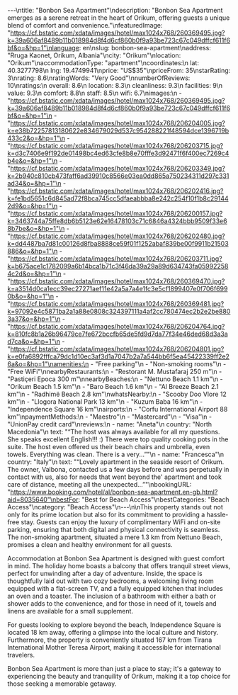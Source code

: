 ---\ntitle: "Bonbon Sea Apartment"\ndescription: "Bonbon Sea Apartment emerges as a serene retreat in the heart of Orikum, offering guests a unique blend of comfort and convenience."\nfeaturedImage: "https://cf.bstatic.com/xdata/images/hotel/max1024x768/260369495.jpg?k=39a606af8489b11b018984d8f4d6cf860b0f9a93be723c67c049dffcf611f6bf&o=&hp=1"\nlanguage: en\nslug: bonbon-sea-apartment\naddress: "Rruga Kaonet, Orikum, Albania"\ncity: "Orikum"\nlocation: "Orikum"\naccommodationType: "apartment"\ncoordinates:\n  lat: 40.3277798\n  lng: 19.4749941\nprice: "US$35"\npriceFrom: 35\nstarRating: 3\nrating: 8.6\nratingWords: "Very Good"\nnumberOfReviews: 10\nratings:\n  overall: 8.6\n  location: 8.3\n  cleanliness: 9.3\n  facilities: 9\n  value: 9.3\n  comfort: 8.8\n  staff: 8.5\n  wifi: 6.7\nimages:\n  - "https://cf.bstatic.com/xdata/images/hotel/max1024x768/260369495.jpg?k=39a606af8489b11b018984d8f4d6cf860b0f9a93be723c67c049dffcf611f6bf&o=&hp=1"\n  - "https://cf.bstatic.com/xdata/images/hotel/max1024x768/206204005.jpg?k=e38b72257813180622e834679029d537c954288221f48594dce1396719b433c2&o=&hp=1"\n  - "https://cf.bstatic.com/xdata/images/hotel/max1024x768/206203715.jpg?k=d3c7406e9f192de01498bc4ed63cfe8b8e70fffe3d92471f6f400ec7269c4b4e&o=&hp=1"\n  - "https://cf.bstatic.com/xdata/images/hotel/max1024x768/206203349.jpg?k=2b940c810cb473faff6ad39910c8566e03ea0dd865a750234311d297c331ad34&o=&hp=1"\n  - "https://cf.bstatic.com/xdata/images/hotel/max1024x768/206202416.jpg?k=fe1bd5651c6d845ad72f8bca745cc5dfaeabbba8e242c254f10f1b8c291442d9&o=&hp=1"\n  - "https://cf.bstatic.com/xdata/images/hotel/max1024x768/206200157.jpg?k=3463744a75ffe8db6b5123e62e16478103c71c6846a4324bbb9509f33e68b7be&o=&hp=1"\n  - "https://cf.bstatic.com/xdata/images/hotel/max1024x768/206202480.jpg?k=dd4487ba7d81c00126d8fba8888ce59f01f1252abaf839be00f9911b21503886&o=&hp=1"\n  - "https://cf.bstatic.com/xdata/images/hotel/max1024x768/206203711.jpg?k=b675ace1c1782099a6b14bca1b71c3f46da39a29a89d634743fa059922584c2d&o=&hp=1"\n  - "https://cf.bstatic.com/xdata/images/hotel/max1024x768/260369470.jpg?k=a3514d0ca1ecc39ec27271aef11e42a5a7a4e1fc3e5cf1899407e0f706f6990b&o=&hp=1"\n  - "https://cf.bstatic.com/xdata/images/hotel/max1024x768/260369481.jpg?k=97092e4c5871ba2a1a88e0808c324397111a4af2cc780474ec2b2e2be8803a37&o=&hp=1"\n  - "https://cf.bstatic.com/xdata/images/hotel/max1024x768/206204764.jpg?k=810fc8b1a26b96479ce7fe672bccfb65de5fd9d7da77f34e46ded68d3a3ad7ca&o=&hp=1"\n  - "https://cf.bstatic.com/xdata/images/hotel/max1024x768/206204801.jpg?k=e0fa6892fffca79dc1d10ec3af3d1a7047b2a7a544bb6f5ea45422339ff2e26a&o=&hp=1"\namenities:\n  - "Free parking"\n  - "Non-smoking rooms"\n  - "Free WiFi"\nnearbyRestaurants:\n  - "Restorant M. Mustafaraj 250 m"\n  - "Pastiçeri Epoca 300 m"\nnearbyBeaches:\n  - "Nettuno Beach 1.1 km"\n  - "Orikum Beach 1.5 km"\n  - "Baro Beach 1.6 km"\n  - "Al Breeze Beach 2.1 km"\n  - "Radhimë Beach 2.8 km"\nwhatsNearby:\n  - "Scooby Doo Vlore 12 km"\n  - "Llogora National Park 13 km"\n  - "Kuzum Baba 16 km"\n  - "Independence Square 16 km"\nairports:\n  - "Corfu International Airport 88 km"\npaymentMethods:\n  - "Maestro"\n  - "Mastercard"\n  - "Visa"\n  - "UnionPay credit card"\nreviews:\n  - name: "Aneta"\n    country: "North Macedonia"\n    text: "“The host was always available for all my questions. She speaks excellent English!!! :)
There were top quality cooking pots in the suite. The host even offered us their beach chairs and umbrella, even towels. Everything was clean.
There is a very...”"\n  - name: "Francesca"\n    country: "Italy"\n    text: "“Lovely apartment in the seaside resort of Orikum. The owner, Valbona, contacted us a few days before and was perpetually in contact with us, also for needs that went beyond the' apartment and took care of distance, meeting all the unexpected...”"\nbookingURL: "https://www.booking.com/hotel/al/bonbon-sea-apartment.en-gb.html?aid=8035640"\nbestFor: "Best for Beach Access"\nbestCategories: "Beach Access"\ncategory: "Beach Access"\n---\n\nThis property stands out not only for its prime location but also for its commitment to providing a hassle-free stay. Guests can enjoy the luxury of complimentary WiFi and on-site parking, ensuring that both digital and physical connectivity is seamless. The non-smoking apartment, situated a mere 1.3 km from Nettuno Beach, promises a clean and healthy environment for all guests.

Accommodation at Bonbon Sea Apartment is designed with guest comfort in mind. The holiday home boasts a balcony that offers tranquil street views, perfect for unwinding after a day of adventure. Inside, the space is thoughtfully laid out with two cozy bedrooms, a welcoming living room equipped with a flat-screen TV, and a fully equipped kitchen that includes an oven and a toaster. The inclusion of a bathroom with either a bath or shower adds to the convenience, and for those in need of it, towels and linens are available for a small supplement.

For guests looking to explore beyond the beach, Independence Square is located 18 km away, offering a glimpse into the local culture and history. Furthermore, the property is conveniently situated 167 km from Tirana International Mother Teresa Airport, making it accessible for international travelers.

Bonbon Sea Apartment is more than just a place to stay; it's a gateway to experiencing the beauty and tranquility of Orikum, making it a top choice for those seeking a memorable getaway.